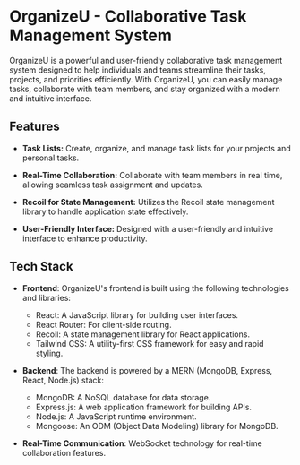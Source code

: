 # OrganizeU - Collaborative Task Management System

OrganizeU is a powerful and user-friendly collaborative task management system designed to help individuals and teams streamline their tasks, projects, and priorities efficiently. With OrganizeU, you can easily manage tasks, collaborate with team members, and stay organized with a modern and intuitive interface.

## Features

- **Task Lists:** Create, organize, and manage task lists for your projects and personal tasks.

- **Real-Time Collaboration:** Collaborate with team members in real time, allowing seamless task assignment and updates.

- **Recoil for State Management:** Utilizes the Recoil state management library to handle application state effectively.

- **User-Friendly Interface:** Designed with a user-friendly and intuitive interface to enhance productivity.

## Tech Stack

- **Frontend**: OrganizeU's frontend is built using the following technologies and libraries:

  - React: A JavaScript library for building user interfaces.
  - React Router: For client-side routing.
  - Recoil: A state management library for React applications.
  - Tailwind CSS: A utility-first CSS framework for easy and rapid styling.

- **Backend**: The backend is powered by a MERN (MongoDB, Express, React, Node.js) stack:

  - MongoDB: A NoSQL database for data storage.
  - Express.js: A web application framework for building APIs.
  - Node.js: A JavaScript runtime environment.
  - Mongoose: An ODM (Object Data Modeling) library for MongoDB.

- **Real-Time Communication**: WebSocket technology for real-time collaboration features.
